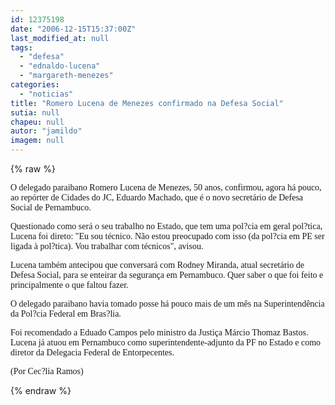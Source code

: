 ```yaml
---
id: 12375198
date: "2006-12-15T15:37:00Z"
last_modified_at: null
tags:
  - "defesa"
  - "ednaldo-lucena"
  - "margareth-menezes"
categories:
  - "noticias"
title: "Romero Lucena de Menezes confirmado na Defesa Social"
sutia: null
chapeu: null
autor: "jamildo"
imagem: null
---
```

{% raw %}
<p><span style="font-family: Verdana;">O delegado paraibano Romero Lucena de Menezes, 50 anos,&nbsp;confirmou, agora h&aacute; pouco, ao rep&oacute;rter de Cidades do JC, Eduardo Machado, que&nbsp;&eacute; o novo secret&aacute;rio de Defesa Social de Pernambuco.</span></p>
<p><span style="font-family: Verdana;">Questionado como ser&aacute; o seu trabalho no Estado, que tem uma pol?cia em geral pol?tica, Lucena foi direto: "Eu sou t&eacute;cnico. N&atilde;o estou preocupado com isso (da pol?cia em PE ser ligada &agrave; pol?tica). Vou trabalhar com t&eacute;cnicos", avisou.</span></p>
<p><span style="font-family: Verdana;">Lucena tamb&eacute;m antecipou que conversar&aacute; com Rodney Miranda, atual secret&aacute;rio de Defesa Social, para se enteirar da seguran&ccedil;a em Pernambuco. Quer saber o que foi feito e principalmente o que faltou fazer. </span></p>
<p><span style="font-family: Verdana;">O delegado paraibano havia tomado posse h&aacute; pouco mais de um m&ecirc;s na Superintend&ecirc;ncia da Pol?cia Federal em Bras?lia.&nbsp;</span></p>
<p><span style="font-family: Verdana;">Foi recomendado a Eduado Campos pelo ministro da Justi&ccedil;a M&aacute;rcio Thomaz Bastos. Lucena j&aacute;&nbsp;atuou em Pernambuco como superintendente-adjunto da PF no Estado e como diretor da Delegacia Federal de Entorpecentes.</span></p>
<p><span style="font-family: Verdana;">(Por Cec?lia Ramos)</span></p>
{% endraw %}